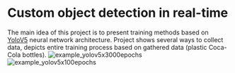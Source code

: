# Custom object detection in real-time

The main idea of this project is to present training methods based on [YoloV5](https://github.com/ultralytics/yolov5) neural network architecture. Project shows several ways to collect data, depicts entire training process based on gathered data (plastic Coca-Cola bottles).
![example_yolov5x3000epochs](https://user-images.githubusercontent.com/104730536/207231712-a4868a1e-948a-49a2-8fc2-0f1a3389f1c5.png)
![example_yolov5x100epochs](https://user-images.githubusercontent.com/104730536/207231741-61b73cc6-f456-40cb-9b28-45e33010496e.png)
